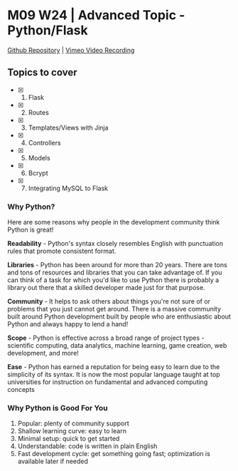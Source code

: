 # M09 W24 | Advanced Topic - Python/Flask
[Github Repository](https://github.com/Alfredo08/Cohort-June-12-2023/tree/main/W24M09%20-%20Advanced%20Topic%20-%20Python:Flask) | [Vimeo Video Recording](https://vimeo.com/888295606/041579c8cb?share=copy)

## Topics to cover 

* [X] 1. Flask
* [X] 2. Routes
* [X] 3. Templates/Views with Jinja
* [X] 4. Controllers
* [X] 5. Models
* [X] 6. Bcrypt
* [X] 7. Integrating MySQL to Flask 


### Why Python?
Here are some reasons why people in the development community think Python is great!

**Readability** - Python's syntax closely resembles English with punctuation rules that promote consistent format.

**Libraries** - Python has been around for more than 20 years. There are tons and tons of resources and libraries that you can take advantage of. If you can think of a task for which you'd like to use Python there is probably a library out there that a skilled developer made just for that purpose.

**Community** - It helps to ask others about things you're not sure of or problems that you just cannot get around. There is a massive community built around Python development built by people who are enthusiastic about Python and always happy to lend a hand!

**Scope** - Python is effective across a broad range of project types - scientific computing, data analytics, machine learning, game creation, web development, and more!

**Ease** - Python has earned a reputation for being easy to learn due to the simplicity of its syntax. It is now the most popular language taught at top universities for instruction on fundamental and advanced computing concepts

### Why Python is Good For You
1. Popular: plenty of community support
2. Shallow learning curve: easy to learn
3. Minimal setup: quick to get started
4. Understandable: code is written in plain English
5. Fast development cycle: get something going fast; optimization is available later if needed